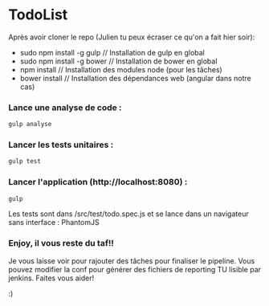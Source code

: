 # TodoList

Après avoir cloner le repo (Julien tu peux écraser ce qu'on a fait hier soir):

* sudo npm install -g gulp // Installation de gulp en global
* sudo npm install -g bower // Installation de bower en global
* npm install // Installation des modules node (pour les tâches)
* bower install // Installation des dépendances web (angular dans notre cas)

### Lance une analyse de code :

```sh
gulp analyse
```

### Lancer les tests unitaires :

```sh
gulp test
```

### Lancer l'application (http://localhost:8080) :

```sh
gulp
```

Les tests sont dans /src/test/todo.spec.js et se lance dans un navigateur sans interface : PhantomJS

### Enjoy, il vous reste du taf!!

Je vous laisse voir pour rajouter des tâches pour finaliser le pipeline.
Vous pouvez modifier la conf pour générer des fichiers de reporting TU lisible par jenkins.
Faites vous aider!

:)
